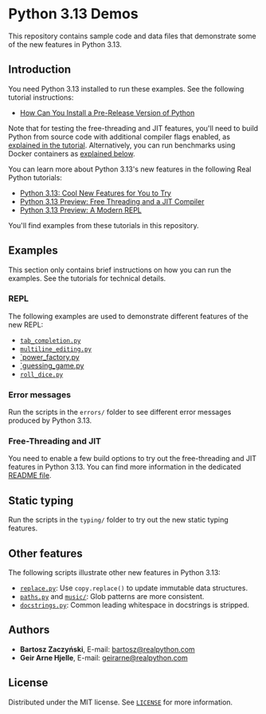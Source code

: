 # Python 3.13 Demos

This repository contains sample code and data files that demonstrate some of the new features in Python 3.13.

## Introduction

You need Python 3.13 installed to run these examples. See the following tutorial instructions:

- [How Can You Install a Pre-Release Version of Python](https://realpython.com/python-pre-release/)

Note that for testing the free-threading and JIT features, you'll need to build Python from source code with additional compiler flags enabled, as [explained in the tutorial](https://realpython.com/python313-free-threading-jit/#get-your-hands-on-the-new-features). Alternatively, you can run benchmarks using Docker containers as [explained below](#free-threading-and-jit).

You can learn more about Python 3.13's new features in the following Real Python tutorials:

- [Python 3.13: Cool New Features for You to Try](https://realpython.com/python313-new-features/)
- [Python 3.13 Preview: Free Threading and a JIT Compiler](https://realpython.com/python313-free-threading-jit/) 
- [Python 3.13 Preview: A Modern REPL](https://realpython.com/python313-repl)

You'll find examples from these tutorials in this repository.

## Examples

This section only contains brief instructions on how you can run the examples. See the tutorials for technical details.

### REPL

The following examples are used to demonstrate different features of the new REPL:

- [`tab_completion.py`](repl/tab_completion.py)
- [`multiline_editing.py`](repl/multiline_editing.py)
- [`power_factory.py](repl/power_factory.py)
- [`guessing_game.py](repl/guessing_game.py)
- [`roll_dice.py`](repl/roll_dice.py)

### Error messages

Run the scripts in the `errors/` folder to see different error messages produced by Python 3.13.

### Free-Threading and JIT

You need to enable a few build options to try out the free-threading and JIT features in Python 3.13. You can find more information in the dedicated [README file](free-threading-jit/README.md).

## Static typing

Run the scripts in the `typing/` folder to try out the new static typing features.

## Other features

The following scripts illustrate other new features in Python 3.13:

- [`replace.py`](replace.py): Use `copy.replace()` to update immutable data structures.
- [`paths.py`](paths.py) and [`music/`](music/): Glob patterns are more consistent.
- [`docstrings.py`](docstrings.py): Common leading whitespace in docstrings is stripped.

## Authors

- **Bartosz Zaczyński**, E-mail: [bartosz@realpython.com](bartosz@realpython.com)
- **Geir Arne Hjelle**, E-mail: [geirarne@realpython.com](geirarne@realpython.com)

## License

Distributed under the MIT license. See [`LICENSE`](../LICENSE) for more information.
